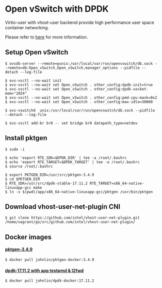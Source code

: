 # Open vSwitch with DPDK

Virtio-user with vhost-user backend provide high performance user space container networking. 

Please refer to [here](http://dpdk.org/doc/guides/howto/virtio_user_for_container_networking.html) for more information.

## Setup Open vSwitch
```shell
$ ovsdb-server --remote=punix:/usr/local/var/run/openvswitch/db.sock --remote=db:Open_vSwitch,Open_vSwitch,manager_options --pidfile --detach --log-file

$ ovs-vsctl --no-wait init
$ ovs-vsctl --no-wait set Open_vSwitch . other_config:dpdk-init=true 
$ ovs-vsctl --no-wait set Open_vSwitch . other_config:dpdk-socket-mem="1024" 
$ ovs-vsctl --no-wait set Open_vSwitch . other_config:pmd-cpu-mask=0x2
$ ovs-vsctl --no-wait set Open_vSwitch . other_config:max-idle=30000

$ ovs-vswitchd  unix:/usr/local/var/run/openvswitch/db.sock --pidfile --detach --log-file

$ ovs-vsctl add-br br0 -- set bridge br0 datapath_type=netdev
```

## Install pktgen
```shell
$ sudo -i

$ echo 'export RTE_SDK=$DPDK_DIR' | tee -a /root/.bashrc
$ echo 'export RTE_TARGET=$DPDK_TARGET' | tee -a /root/.bashrc
$ source /root/.bashrc

$ export PKTGEN_DIR=/usr/src/pktgen-3.4.9
$ cd $PKTGEN_DIR
$ RTE_SDK=/usr/src/dpdk-stable-17.11.2 RTE_TARGET=x86_64-native-linuxapp-gcc make
$ ln -s $(pwd)/app/x86_64-native-linuxapp-gcc/pktgen /usr/bin/pktgen
```

## Download vhost-user-net-plugin CNI
```shell
$ git clone https://github.com/intel/vhost-user-net-plugin.git /home/vagrant/go/src/github.com/intel/vhost-user-net-plugin/
```

## Docker images 

#### [pktgen-3.4.9](https://hub.docker.com/r/johnlin/pktgen-docker/)
```shell
$ docker pull johnlin/pktgen-docker:3.4.9
```
#### [dpdk-17.11.2 with app testpmd & l2fwd](https://hub.docker.com/r/johnlin/dpdk-docker/)

```shell
$ docker pull johnlin/dpdk-docker:17.11.2
```
